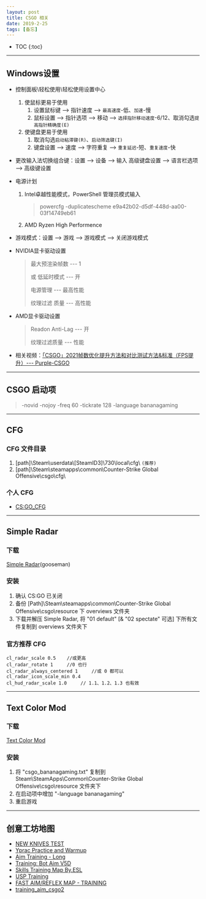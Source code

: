 ```yaml
---
layout: post
title: CSGO 相关
date: 2019-2-25
tags: [备忘]
---
```


* TOC
{:toc}

---

## Windows设置

+ 控制面板\轻松使用\轻松使用设置中心

    1. 使鼠标更易于使用
        1. 设置鼠标键 --> 指针速度 --> `最高速度`-低、`加速`-慢
        2. 鼠标设置 --> 指针选项 --> 移动 --> `选择指针移动速度`-6/12、取消勾选`提高指针精确度(E)`
    2. 使键盘更易于使用
        1. 取消勾选`启动粘滞键(R)`、`启动筛选键(I)`
        2. 键盘设置 --> 速度 --> 字符重复 --> `重复延迟`-短、`重复速度`-快

+ 更改输入法切换组合键：设置 --> 设备 --> 输入 高级键盘设置 --> 语言栏选项 --> 高级键设置

+ 电源计划

    1. Intel卓越性能模式，PowerShell 管理员模式输入
        >powercfg -duplicatescheme e9a42b02-d5df-448d-aa00-03f14749eb61
    
    2. AMD Ryzen High Performence

+ 游戏模式：设置 --> 游戏 --> 游戏模式 --> 关闭游戏模式

+ NVIDIA显卡驱动设置

    >最大预渲染帧数 --- 1
    >
    >或 低延时模式 --- 开
    >
    >电源管理 --- 最高性能
    >
    >纹理过滤 质量 --- 高性能

+ AMD显卡驱动设置

    >Readon Anti-Lag --- 开
    >
    >纹理过滤质量 --- 性能

+ 相关视频：[「CSGO」2021帧数优化提升方法和对比测试方法&标准（FPS提升）--- Purple-CSGO](https://www.bilibili.com/video/BV1kA411M7Xt)

---

## CSGO 启动项

>-novid -nojoy -freq 60 -tickrate 128  -language bananagaming

---

## CFG

### CFG 文件目录

1. [path]\Steam\userdata\\[SteamID3]\730\local\cfg\ `(推荐)`
2. [path]\Steam\steamapps\common\Counter-Strike Global Offensive\csgo\cfg\

### 个人 CFG

+ [CS:GO_CFG](https://github.com/aleng-zhang/CSGO_CFG)

---

## Simple Radar

### 下载

[Simple Radar](https://readtldr.gg/simpleradar-download)(gooseman)

### 安装

1. 确认 CS:GO 已关闭
2. 备份 [Path]\Steam\steamapps\common\Counter-Strike Global Offensive\csgo\resource 下 overviews 文件夹
3. 下载并解压 Simple Radar, 将 "01 default" [& "02 spectate" 可选] 下所有文件复制到 overviews 文件夹下


### 官方推荐 CFG

```
cl_radar_scale 0.5    //或更高
cl_radar_rotate 1     //0 也行
cl_radar_always_centered 1     //或 0 都可以
cl_radar_icon_scale_min 0.4
cl_hud_radar_scale 1.0     // 1.1、1.2、1.3 也有效
```

---

## Text Color Mod

### 下载

[Text Color Mod](https://maximhere.me/customization/)

### 安装

1. 将 "csgo_bananagaming.txt" 复制到  
Steam\SteamApps\Common\Counter-Strike Global Offensive\csgo\resource 文件夹下
2. 在启动项中增加 "-language bananagaming" 
3. 重启游戏

---

## 创意工坊地图
+ [NEW KNIVES TEST](https://steamcommunity.com/sharedfiles/filedetails/?id=1465165748)
+ [Yprac Practice and Warmup](https://steamcommunity.com/workshop/filedetails/?id=740795413)
+ [Aim Training - Long](https://steamcommunity.com/sharedfiles/filedetails/?id=793178612)
+ [Training: Bot Aim V5D](https://steamcommunity.com/sharedfiles/filedetails/?id=477648593)
+ [Skills Training Map By.ESL](https://steamcommunity.com/sharedfiles/filedetails/?id=2185699891)
+ [USP Training](https://steamcommunity.com/sharedfiles/filedetails/?id=895947485)
+ [FAST AIM/REFLEX MAP - TRAINING](https://steamcommunity.com/sharedfiles/filedetails/?id=647772108)
+ [training_aim_csgo2](https://steamcommunity.com/sharedfiles/filedetails/?id=213240871)